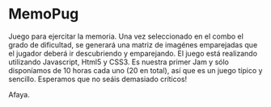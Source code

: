# MemoPug
Juego para ejercitar la memoria. Una vez seleccionado en el combo el grado de dificultad, se generará una matriz de imagénes emparejadas que el jugador deberá ir descubriendo y emparejando.
El juego está realizando utilizando Javascript, Html5 y CSS3.
Es nuestra primer Jam y sólo disponíamos de 10 horas cada uno (20 en total), así que es un juego típico y sencillo. Esperamos que no seáis demasiado críticos!

Afaya.
